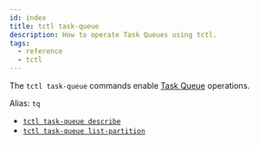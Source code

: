 ```yaml
---
id: index
title: tctl task-queue
description: How to operate Task Queues using tctl.
tags:
  - reference
  - tctl
---
```


The `tctl task-queue` commands enable [Task Queue](/docs/concepts/what-is-a-task-queue) operations.

Alias: `tq`

- [`tctl task-queue describe`](/docs/tctl/task-queue/describe)
- [`tctl task-queue list-partition`](/docs/tctl/task-queue/list-partition)
